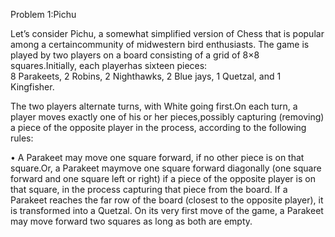 Problem 1:Pichu

Let’s consider Pichu, a somewhat simplified version of Chess that is popular among a certaincommunity of midwestern bird enthusiasts.
The game is played by two players on a board consisting of a grid of 8×8 squares.Initially, each playerhas sixteen pieces:  
8 Parakeets, 2 Robins, 2 Nighthawks, 2 Blue jays, 1 Quetzal, and 1 Kingfisher.

The two players alternate turns, with White going first.On each turn, a player moves exactly one of his or her pieces,possibly capturing (removing) a piece of the opposite player in the process, according to the following rules:

• A Parakeet may move one square forward,  if no other piece is on that square.Or,  a Parakeet maymove one square forward diagonally (one square forward and one square left or right) if a piece of the opposite player is on that square, in the process capturing that piece from the board. If a Parakeet reaches the far row of the board (closest to the opposite player), it is transformed into a Quetzal. On its very first move of the game, a Parakeet may move forward two squares as long as both are empty.

